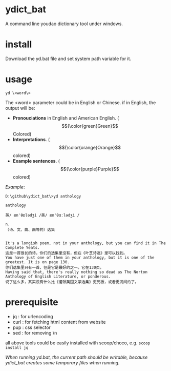 # ydict_bat
A command line youdao dictionary tool under windows.

# install
Download the yd.bat file and set system path variable for it.

# usage
`yd \<word\>`

The \<word\> parameter could be in English or Chinese.
if in English, the output will be:

- <b>Pronouciations</b> in English and American English. ($${\color{green}Green}$$ Colored)
- <b>Interpretations</b>. ($${\color{orange}Orange}$$  colored)
- <b>Example sentences</b>. ($${\color{purple}Purple}$$  colored)  

*Example*:

```
D:\github\ydict_bat\>yd anthology

anthology

英/ ænˈθɒlədʒi /美/ ænˈθɑːlədʒi /

n.
（诗、文、曲、画等的）选集


It's a longish poem, not in your anthology, but you can find it in The Complete Yeats.
这是一首很长的诗，你们的选集里没有，但在《叶芝诗选》里可以找到。
You have just one of them in your anthology, but it is one of the greatest. It is on page 130.
你们选集里只有一首，但是它是最好的之一。它在130页。
Having said that, there's really nothing so dead as The Norton Anthology of English Literature, or ponderous.
说了这么多，其实没有什么比《诺顿英国文学选集》更死板，或者更沉闷的了。
```

# prerequisite

- jq : for urlencoding
- curl : for fetching html content from website
- pup : css selector
- sed : for removing \n<br />

all above tools could be easily installed with scoop/choco, e.g. `scoop install jq`

*When running yd.bat, the current path should be writable, because ydict_bat creates some temporary files when running.*
